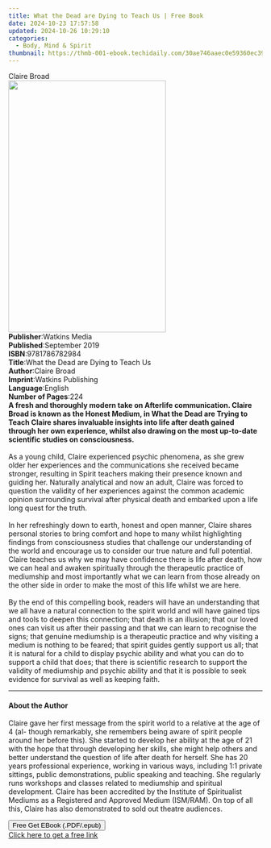 ```yaml
---
title: What the Dead are Dying to Teach Us | Free Book
date: 2024-10-23 17:57:58
updated: 2024-10-26 10:29:10
categories:
  - Body, Mind & Spirit
thumbnail: https://thmb-001-ebook.techidaily.com/30ae746aaec0e59360ec398e297c0b714e167018f801bc81da068c7d17b0ce71.jpg
---
```

<main id="book-container">
  <div class="flex flex-col">
    <div class="book-brief flex-1 py-6 px-4 sm:p-6 md:py-10 md:px-8">
      <!-- brief-->
      <div class="book-brief-main">Claire Broad</div>
    </div>
    <div
      class="book-meta-info flex-1 grid gap-4 col-start-1 col-end-3 row-start-1 sm:mb-6 sm:grid-cols-4 lg:gap-6 lg:col-start-2 lg:row-end-6 lg:row-span-6 lg:mb-0"
    >
      <div
        class="book-meta-info-left place-content-center mt-4 p-4 text-sm leading-6 col-start-2 col-span-2 dark:text-slate-400"
      >
        <img
          class="w-full h-500 object-cover rounded-lg sm:h-255 sm:col-span-2 lg:col-span-full"
          src="https://img-001-ebook.techidaily.com/0052417311862ff7f77eed29e6384121605077bb5231f41a7dee542d7d707b4a.jpg"
          alt=""
          width="312"
          height="500"
        />
      </div>
      <div
        class="book-meta-info-right mt-2 col-start-1 row-start-2 col-span-3 self-center"
      >
        <!-- meta data  -->
        <div class="flex flex-col px-4 md:px-8">
          <div class="flex-1">
            <strong>Publisher</strong>:<span class="px-2">Watkins Media</span>
          </div>
          <div class="flex-1">
            <strong>Published</strong>:<span class="px-2">September 2019</span>
          </div>
          <div class="flex-1">
            <strong>ISBN</strong>:<span class="px-2">9781786782984</span>
          </div>
          <div class="flex-1">
            <strong>Title</strong>:<span class="px-2"
              >What the Dead are Dying to Teach Us</span
            >
          </div>
          <div class="flex-1">
            <strong>Author</strong>:<span class="px-2">Claire Broad</span>
          </div>
          <div class="flex-1">
            <strong>Imprint</strong>:<span class="px-2"
              >Watkins Publishing</span
            >
          </div>
          <div class="flex-1">
            <strong>Language</strong>:<span class="px-2">English</span>
          </div>
          <div class="flex-1">
            <strong>Number of Pages</strong>:<span class="px-2">224</span>
          </div>
        </div>
      </div>
    </div>
    <div class="book-description flex-1 py-6 px-4 sm:p-6 md:py-10 md:px-8">
      <div class="book-description-main">
        <div accordion-content="" id="description">
          <b
            >A fresh and thoroughly modern take on Afterlife communication.
            Claire Broad is known as the Honest Medium, in What the Dead are
            Trying to Teach Claire shares invaluable insights into life after
            death gained through her own experience, whilst also drawing on the
            most up-to-date scientific studies on consciousness.</b
          ><br /><br />As a young child, Claire experienced psychic phenomena,
          as she grew older her experiences and the communications she received
          became stronger, resulting in Spirit teachers making their presence
          known and guiding her. Naturally analytical and now an adult, Claire
          was forced to question the validity of her experiences against the
          common academic opinion surrounding survival after physical death and
          embarked upon a life long quest for the truth. <br /><br />In her
          refreshingly down to earth, honest and open manner, Claire shares
          personal stories to bring comfort and hope to many whilst highlighting
          findings from consciousness studies that challenge our understanding
          of the world and encourage us to consider our true nature and full
          potential. Claire teaches us why we may have confidence there is life
          after death, how we can heal and awaken spiritually through the
          therapeutic practice of mediumship and most importantly what we can
          learn from those already on the other side in order to make the most
          of this life whilst we are here. <br /><br />By the end of this
          compelling book, readers will have an understanding that we all have a
          natural connection to the spirit world and will have gained tips and
          tools to deepen this connection; that death is an illusion; that our
          loved ones can visit us after their passing and that we can learn to
          recognise the signs; that genuine mediumship is a therapeutic practice
          and why visiting a medium is nothing to be feared; that spirit guides
          gently support us all; that it is natural for a child to display
          psychic ability and what you can do to support a child that does; that
          there is scientific research to support the validity of mediumship and
          psychic ability and that it is possible to seek evidence for survival
          as well as keeping faith.
        </div>
        <div class="accordion-fader"></div>
      </div>
    </div>
    <div class="book-excerpts flex-1 py-6 px-4 sm:p-6 md:py-10 md:px-8">
      <!-- excerpts-->
      <div class="book-excerpts-main">
        <hr />
        <h4 class="placeholder placeholder-heading">
          <span>About the Author</span>
        </h4>
        <p>
          Claire gave her first message from the spirit world to a relative at
          the age of 4 (al- though remarkably, she remembers being aware of
          spirit people around her before this). She started to develop her
          ability at the age of 21 with the hope that through developing her
          skills, she might help others and better understand the question of
          life after death for herself. She has 20 years professional
          experience, working in various ways, including 1:1 private sittings,
          public demonstrations, public speaking and teaching. She regularly
          runs workshops and classes related to mediumship and spiritual
          development. Claire has been accredited by the Institute of
          Spiritualist Mediums as a Registered and Approved Medium (ISM/RAM). On
          top of all this, Claire has also demonstrated to sold out theatre
          audiences.
        </p>
      </div>
    </div>
    <div
      class="book-about-author flex-1 py-6 px-4 sm:p-6 md:py-10 md:px-8"
    ></div>
    <div class="book-free-get flex-1 py-6 px-4 sm:p-6 md:py-10 md:px-8">
      <button
        id="btn-free-get"
        class="bg-blue-500 hover:bg-blue-700 text-white font-bold py-2 px-4 rounded"
      >
        Free Get EBook (.PDF/.epub)
      </button>
      <div id="countdown-display" class="px-2 text-lg mt-2"></div>
      <a
        id="free-link"
        class="hidden bg-blue-500 hover:bg-blue-700 text-white font-bold py-2 px-4 rounded"
        href="https://www.ebooks.com/en-us/book/209594746/what-the-dead-are-dying-to-teach-us/claire-broad/"
        target="_blank"
        >Click here to get a free link</a
      >
    </div>
    <script>
      let countdownTime = 0;
      let countdownInterval = null;
      document
        .getElementById('btn-free-get')
        .addEventListener('click', startCountdown);
      function startCountdown() {
        countdownTime = new Date().getTime() + 60000 * 3;
        countdownInterval = setInterval(updateCountdown, 1000);
        document.getElementById('btn-free-get').disabled = true;
        document
          .getElementById('btn-free-get')
          .classList.add('bg-gray-500', 'cursor-not-allowed');
      }
      function updateCountdown() {
        let currentTime = new Date().getTime();
        let timeLeft = countdownTime - currentTime;
        let secondsLeft = Math.floor(timeLeft / 1000);
        document.getElementById('countdown-display').innerHTML =
          `Remaining time: ${secondsLeft} seconds.`;
        if (secondsLeft <= 0) {
          clearInterval(countdownInterval);
          document.getElementById('btn-free-get').classList.add('hidden');
          document.getElementById('free-link').classList.remove('hidden');
          document.getElementById('countdown-display').innerHTML = '';
        }
      }
    </script>
  </div>
</main>
